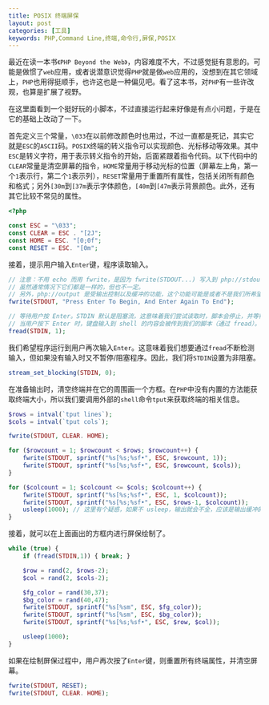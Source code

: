 ```yaml
---
title: POSIX 终端屏保
layout: post
categories: [工具]
keywords: PHP,Command Line,终端,命令行,屏保,POSIX
---
```


最近在读一本书`《PHP Beyond the Web》`，内容难度不大，不过感觉挺有意思的。可能是做惯了`web`应用，或者说潜意识觉得`PHP`就是做`web`应用的，没想到在其它领域上，`PHP`也用得挺顺手，也许这也是一种偏见吧。看了这本书，对`PHP`有一些许改观，也算是扩展了视野。

在这里面看到一个挺好玩的小脚本，不过直接运行起来好像是有点小问题，于是在它的基础上改动了一下。

首先定义三个常量，`\033`在以前修改颜色时也用过，不过一直都是死记，其实它就是`ESC`的`ASCII`码。`POSIX`终端的转义指令可以实现颜色、光标移动等效果。其中`ESC`是转义字符，用于表示转义指令的开始，后面紧跟着指令代码。以下代码中的`CLEAR`常量是清空屏幕的指令，`HOME`常量用于移动光标的位置（屏幕左上角，第一个`1`表示行，第二个`1`表示列），`RESET`常量用于重置所有属性，包括关闭所有颜色和格式；另外`[30m`到`[37m`表示字体颜色，`[40m`到`[47m`表示背景颜色。此外，还有其它比较不常见的属性。

```php
<?php

const ESC = "\033";
const CLEAR = ESC . "[2J";
const HOME = ESC. "[0;0f";
const RESET = ESC. "[0m";
```

接着，提示用户输入`Enter`键，程序读取输入。

```php
// 注意：不用 echo 而用 fwrite，是因为 fwrite(STDOUT...) 写入到 php://stdout 流，而 echo（和 print）写入到 php://output 流。
// 虽然通常情况下它们都是一样的，但也不一定。
// 另外，php://output 是受输出控制以及缓冲的功能，这个功能可能是或者不是我们所希望的
fwrite(STDOUT, "Press Enter To Begin, And Enter Again To End");

// 等待用户按 Enter。STDIN 默认是阻塞流，这意味着我们尝试读取时，脚本会停止，并等待输入。
// 当用户按下 Enter 时，键盘输入到 shell 的内容会被传到我们的脚本（通过 fread）。
fread(STDIN, 1);
```

我们希望程序运行到用户再次输入`Enter`。这意味着我们想要通过`fread`不断检测输入，但如果没有输入时又不暂停/阻塞程序。因此，我们将`STDIN`设置为非阻塞。

```php
stream_set_blocking(STDIN, 0);
```

在准备输出时，清空终端并在它的周围画一个方框。在`PHP`中没有内置的方法能获取终端大小，所以我们要调用外部的`shell`命令`tput`来获取终端的相关信息。

```php
$rows = intval(`tput lines`);
$cols = intval(`tput cols`);

fwrite(STDOUT, CLEAR. HOME);

for ($rowcount = 1; $rowcount < $rows; $rowcount++) {
    fwrite(STDOUT, sprintf("%s[%s;%sf•", ESC, $rowcount, 1));
    fwrite(STDOUT, sprintf("%s[%s;%sf•", ESC, $rowcount, $cols));
}

for ($colcount = 1; $colcount <= $cols; $colcount++) {
    fwrite(STDOUT, sprintf("%s[%s;%sf•", ESC, 1, $colcount));
    fwrite(STDOUT, sprintf("%s[%s;%sf•", ESC, $rows-1, $colcount));
    usleep(1000); // 这里有个疑惑，如果不 usleep，输出就会不全，应该是输出缓冲的问题，但是目前试过很多方法都行不通
}
```

接着，就可以在上面画出的方框内进行屏保绘制了。

```php
while (true) {
    if (fread(STDIN,1)) { break; }

    $row = rand(2, $rows-2);
    $col = rand(2, $cols-2);

    $fg_color = rand(30,37);
    $bg_color = rand(40,47);
    fwrite(STDOUT, sprintf("%s[%sm", ESC, $fg_color));
    fwrite(STDOUT, sprintf("%s[%sm", ESC, $bg_color));
    fwrite(STDOUT, sprintf("%s[%s;%sf•", ESC, $row, $col));

    usleep(1000);
}
```

如果在绘制屏保过程中，用户再次按了`Enter`键，则重置所有终端属性，并清空屏幕。

```php
fwrite(STDOUT, RESET);
fwrite(STDOUT, CLEAR. HOME);
```
